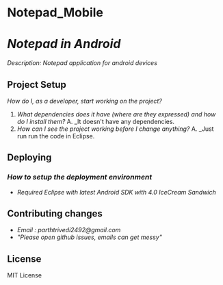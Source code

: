 Notepad_Mobile
==============
# _Notepad in Android_

_Description: Notepad application for android devices_

## Project Setup

_How do I, as a developer, start working on the project?_ 

1. _What dependencies does it have (where are they expressed) and how do I install them?_
A. _It doesn't have any dependencies.
2. _How can I see the project working before I change anything?_
A. _Just run run the code in Eclipse.

## Deploying

### _How to setup the deployment environment_

- _Required Eclipse with latest Android SDK with 4.0 IceCream Sandwich_

## Contributing changes

- _Email : parthtrivedi2492@gmail.com_
- _"Please open github issues, emails can get messy"_

## License
MIT License
